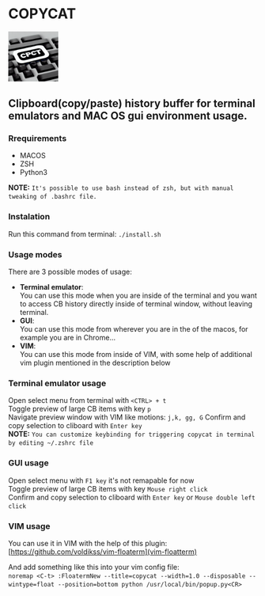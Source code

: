 # COPYCAT  
<img src="/logo.jpeg"  width="20%" height="20%"><br/>

## Clipboard(copy/paste) history buffer for terminal emulators and MAC OS gui environment usage.

### Rrequirements  
- MACOS  
- ZSH  
- Python3  

**NOTE:** `It's possible to use bash instead of zsh, but with manual tweaking of .bashrc file.`  

### Instalation  

Run this command from terminal: `./install.sh`  
### Usage modes
There are 3 possible modes of usage:
- **Terminal emulator**:  
You can use this mode when you are inside of the terminal and you want to access CB history directly inside of terminal window, without leaving terminal.
- **GUI**:  
You can use this mode from wherever you are in the of the macos, for example you are in Chrome...  
- **VIM**:  
You can use this mode from inside of VIM, with some help of additional vim plugin mentioned in the description below  


### Terminal emulator usage
Open select menu from terminal with `<CTRL> + t`  
Toggle preview of large CB items with key `p`  
Navigate preview window with VIM like motions: `j,k, gg, G`
Confirm and copy selection to cliboard with `Enter key`  
**NOTE:** `You can customize keybinding for triggering copycat in terminal by editing ~/.zshrc file`  

### GUI usage
Open select menu with `F1 key` it's not remapable for now  
Toggle preview of large CB items with key `Mouse right click`  
Confirm and copy selection to cliboard with `Enter key` or `Mouse double left click`   

### VIM usage
You can use it in VIM with the help of this plugin:  
[https://github.com/voldikss/vim-floaterm](vim-floatterm)

And add something like this into your vim config file:  
`noremap <C-t> :FloatermNew --title=copycat --width=1.0 --disposable --wintype=float --position=bottom python /usr/local/bin/popup.py<CR>`
